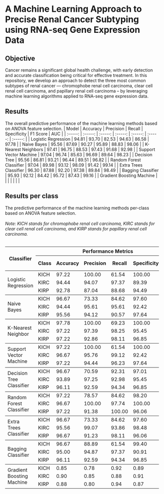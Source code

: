# A Machine Learning Approach to Precise Renal Cancer Subtyping using RNA-seq Gene Expression Data

## Objective 

Cancer remains a significant global health challenge, with early detection and accurate classification being critical for effective treatment. In this repository, we develop an approach to detect the three most common subtypes of renal cancer — chromophobe renal cell carcinoma, clear cell renal cell carcinoma, and papillary renal cell carcinoma – by leveraging machine learning algorithms applied to RNA-seq gene expression data. 


## Results
The overall predictive performance of the machine learning methods based on ANOVA feature selection.
| Model | Accuracy | Precision | Recall | Specificity | F1 Score | AUC |
| :-----: | :-----: | :-----: | :-----: | :-----: | :-----: | :-----: |
| Logistic Regression | 94.81 | 93.70 | 82.53 | 94.63 | 86.58 | 97.78 |
| Naive Bayes | 95.56 | 87.69 | 90.27 | 95.89 | 88.83 | 98.06 |
| K-Nearest Neighbors | 97.41 | 96.75 | 88.53 | 97.43 | 91.68 | 92.98 |
| Support Vector Machine | 97.04 | 96.74 | 85.63 | 96.69 | 89.64 | 98.23 |
| Decision Tree | 95.56 | 86.81 | 93.21 | 96.44 | 89.51 | 96.82 |
| Random Forest Classifier | 97.04 | 89.98 | 93.12 | 98.09 | 91.42 | 99.14 |
| Extra Trees Classifier | 96.30 | 87.88 | 92.20 | 97.38 | 89.84 | 98.49 |
| Bagging Classifier | 95.93 | 92.12 | 84.42 | 95.72 | 87.43 | 99.16 |
| Gradient Boosting Machine |  |  |  |  |  |  |


<h2>Results per class</h2>
The predictive performance of the machine learning methods per-class based on ANOVA feature selection.
<br>
<br>
<i>Note: KICH stands for chromophobe renal cell carcinoma, KIRC stands for clear cell renal cell carcinoma, and KIRP stands for papillary renal cell carcinoma.</i>
<br>
<br>
<table>
  <thead>
    <tr>
      <th rowspan="2">Classifier</th>
      <th colspan="6">Performance Metrics</th>
    </tr>
    <tr>
        <th>Class</th>
      <th>Accuracy</th>
      <th>Precision</th>
      <th>Recall</th>
      <th>Specificity</th>
      <th>F1 Score</th>
    </tr>
  </thead>
  <tbody>
    <!-- Replace the placeholder values with your actual data -->
    <tr>
      <td rowspan="3">Logistic Regression</td>
      <td>KICH</td>
      <td>97.22</td>
      <td>100.00</td>
      <td>61.54</td>
      <td>100.00</td>
      <td>76.19</td>
    </tr>
    <tr>
      <td>KIRC</td>
      <td>94.44</td>
      <td>94.07</td>
      <td>97.37</td>
      <td>89.39</td>
      <td>95.69</td>
    </tr>
    <tr>
      <td>KIRP</td>
      <td>92.78</td>
      <td>87.04</td>
      <td>88.68</td>
      <td>94.49</td>
      <td>87.85</td>
    </tr>
  </tbody>
    <tbody>
    <!-- Replace the placeholder values with your actual data -->
    <tr>
      <td rowspan="3">Naive Bayes</td>
      <td>KICH</td>
      <td>96.67</td>
      <td>73.33</td>
      <td>84.62</td>
      <td>97.60</td>
      <td>78.57</td>
    </tr>
    <tr>
      <td>KIRC</td>
      <td>94.44</td>
      <td>95.61</td>
      <td>95.61</td>
      <td>92.42</td>
      <td>95.61</td>
    </tr>
    <tr>
      <td>KIRP</td>
      <td>95.56</td>
      <td>94.12</td>
      <td>90.57</td>
      <td>97.64</td>
      <td>92.31</td>
    </tr>
  </tbody>
    <tbody>
    <!-- Replace the placeholder values with your actual data -->
    <tr>
      <td rowspan="3">K-Nearest Neighbor</td>
      <td>KICH</td>
      <td>97.78</td>
      <td>100.00</td>
      <td>69.23</td>
      <td>100.00</td>
      <td>81.82</td>
    </tr>
    <tr>
      <td>KIRC</td>
      <td>97.22</td>
      <td>97.39</td>
      <td>98.25</td>
      <td>95.45</td>
      <td>97.82</td>
    </tr>
    <tr>
      <td>KIRP</td>
      <td>97.22</td>
      <td>92.86</td>
      <td>98.11</td>
      <td>96.85</td>
      <td>95.41</td>
    </tr>
  </tbody>
    <tbody>
    <!-- Replace the placeholder values with your actual data -->
    <tr>
      <td rowspan="3">Support Vector Machine</td>
      <td>KICH</td>
      <td>97.22</td>
      <td>100.00</td>
      <td>61.54</td>
      <td>100.00</td>
      <td>76.19</td>
    </tr>
    <tr>
      <td>KIRC</td>
      <td>96.67</td>
      <td>95.76</td>
      <td>99.12</td>
      <td>92.42</td>
      <td>97.41</td>
    </tr>
    <tr>
      <td>KIRP</td>
      <td>97.22</td>
      <td>94.44</td>
      <td>96.23</td>
      <td>97.64</td>
      <td>95.33</td>
    </tr>
  </tbody>
    <tbody>
    <!-- Replace the placeholder values with your actual data -->
    <tr>
      <td rowspan="3">Decision Tree Classifier</td>
      <td>KICH</td>
      <td>96.67</td>
      <td>70.59</td>
      <td>92.31</td>
      <td>97.01</td>
      <td>80.00</td>
    </tr>
    <tr>
      <td>KIRC</td>
      <td>93.89</td>
      <td>97.25</td>
      <td>92.98</td>
      <td>95.45</td>
      <td>95.07</td>
    </tr>
    <tr>
      <td>KIRP</td>
      <td>96.11</td>
      <td>92.59</td>
      <td>94.34</td>
      <td>96.85</td>
      <td>93.46</td>
    </tr>
  </tbody>
    <tbody>
    <!-- Replace the placeholder values with your actual data -->
    <tr>
      <td rowspan="3">Random Forest Classifier</td>
      <td>KICH</td>
      <td>97.22</td>
      <td>78.57</td>
      <td>84.62</td>
      <td>98.20</td>
      <td>81.48</td>
    </tr>
    <tr>
      <td>KIRC</td>
      <td>96.67</td>
      <td>100.00</td>
      <td>97.74</td>
      <td>100.00</td>
      <td>97.30</td>
    </tr>
    <tr>
      <td>KIRP</td>
      <td>97.22</td>
      <td>91.38</td>
      <td>100.00</td>
      <td>96.06</td>
      <td>95.50</td>
    </tr>
  </tbody>
    <tbody>
    <!-- Replace the placeholder values with your actual data -->
    <tr>
      <td rowspan="3">Extra Trees Classifier</td>
      <td>KICH</td>
      <td>96.67</td>
      <td>73.33</td>
      <td>84.62</td>
      <td>97.60</td>
      <td>78.57</td>
    </tr>
    <tr>
      <td>KIRC</td>
      <td>95.56</td>
      <td>99.07</td>
      <td>93.86</td>
      <td>98.48</td>
      <td>96.40</td>
    </tr>
    <tr>
      <td>KIRP</td>
      <td>96.67</td>
      <td>91.23</td>
      <td>98.11</td>
      <td>96.06</td>
      <td>94.55</td>
    </tr>
  </tbody>
    <tbody>
    <!-- Replace the placeholder values with your actual data -->
    <tr>
      <td rowspan="3">Bagging Classifier</td>
      <td>KICH</td>
      <td>96.67</td>
      <td>88.89</td>
      <td>61.54</td>
      <td>99.40</td>
      <td>72.73</td>
    </tr>
    <tr>
      <td>KIRC</td>
      <td>95.00</td>
      <td>94.87</td>
      <td>97.37</td>
      <td>90.91</td>
      <td>96.10</td>
    </tr>
    <tr>
      <td>KIRP</td>
      <td>96.11</td>
      <td>92.59</td>
      <td>94.34</td>
      <td>96.85</td>
      <td>93.46</td>
    </tr>
  </tbody>
    <tbody>
    <!-- Replace the placeholder values with your actual data -->
    <tr>
      <td rowspan="3">Gradient Boosting Machine</td>
      <td>KICH</td>
      <td>0.85</td>
      <td>0.78</td>
      <td>0.92</td>
      <td>0.89</td>
      <td>0.82</td>
      <td>0.95</td>
    </tr>
    <tr>
      <td>KIRC</td>
      <td>0.90</td>
      <td>0.85</td>
      <td>0.88</td>
      <td>0.91</td>
      <td>0.87</td>
      <td>0.92</td>
    </tr>
    <tr>
      <td>KIRP</td>
      <td>0.88</td>
      <td>0.80</td>
      <td>0.94</td>
      <td>0.87</td>
      <td>0.89</td>
      <td>0.93</td>
    </tr>
  </tbody>
</table>